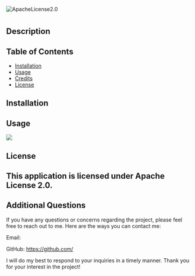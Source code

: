 
![ApacheLicense2.0](https://img.shields.io/badge/License-ApacheLicense2.0-Green)
# 

## Description


## Table of Contents

- [Installation](#installation) 
- [Usage](#usage)
- [Credits](#credits)
- [License](#license)

## Installation


## Usage



![](C:\Users\vmk870\Documents\challengeReadme\Nodejs-Readme-Generator\.git)


## License

This application is licensed under Apache License 2.0.
---

## Additional Questions

If you have any questions or concerns regarding the project, please feel free to reach out to me. Here are the ways you can contact me:

Email: 

GitHub: https://github.com/

I will do my best to respond to your inquiries in a timely manner. Thank you for your interest in the project!

